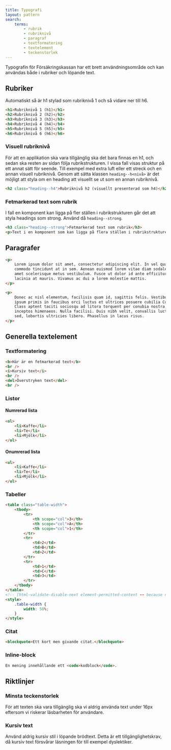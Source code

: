 ```yaml
---
title: Typografi
layout: pattern
search:
    terms:
        - rubrik
        - rubriknivå
        - paragraf
        - textformatering
        - textelement
        - teckenstorlek
---
```


Typografin för Försäkringskassan har ett brett användningsområde och kan användas både i rubriker och löpande text.

## Rubriker

Automatiskt så är h1 stylad som rubriknivå 1 och så vidare ner till h6.

```html
<h1>Rubriknivå 1 (h1)</h1>
<h2>Rubriknivå 2 (h2)</h2>
<h3>Rubriknivå 3 (h3)</h3>
<h4>Rubriknivå 4 (h4)</h4>
<h5>Rubriknivå 5 (h5)</h5>
<h6>Rubriknivå 6 (h6)</h6>
```

### Visuell rubriknivå

För att en applikation ska vara tillgänglig ska det bara finnas en h1, och sedan ska resten av sidan följa rubrikstrukturen.
I vissa fall visas struktur på ett annat sätt för seende. Till exempel med extra luft eller ett streck och en annan visuell rubriknivå.
Genom att sätta klassen `heading--h<nivå>` är det möjligt att styla om en heading att visuellt se ut som en annan rubriknivå.

```html
<h2 class="heading--h4">Rubriknivå h2 (visuellt presenterad som h4)</h2>
```

### Fetmarkerad text som rubrik

I fall en komponent kan ligga på fler ställen i rubrikstrukturen går det att styla headings som strong. Använd då `heading--strong`.

```html
<h3 class="heading--strong">Fetmarkerad text som rubrik</h3>
<p>Text i en komponent som kan ligga på flera ställen i rubrikstrukturen.</p>
```

## Paragrafer

```html
<p>
    Lorem ipsum dolor sit amet, consectetur adipiscing elit. In vel quam eget ex
    commodo tincidunt at in sem. Aenean euismod lorem vitae diam sodales, sit
    amet scelerisque metus vestibulum. Fusce ut dolor id ante efficitur tempor
    lacinia at mauris. Vivamus ac dui a lorem molestie mattis.
</p>

<p>
    Donec ac nisl elementum, facilisis quam id, sagittis felis. Vestibulum ante
    ipsum primis in faucibus orci luctus et ultrices posuere cubilia Curae;
    Class aptent taciti sociosqu ad litora torquent per conubia nostra, per
    inceptos himenaeos. Nulla facilisi. Duis nibh velit, convallis luctus quam
    sed, lobortis ultricies libero. Phasellus in lacus risus.
</p>
```

## Generella textelement

### Textformatering

```html
<b>Här är en fetmarkerad text</b>
<br />
<i>Kursiv text</i>
<br />
<del>Överstryken text</del>
<br />
```

### Listor

#### Numrerad lista

```html
<ol>
    <li>Kaffe</li>
    <li>Te</li>
    <li>Mjölk</li>
</ol>
```

#### Onumrerad lista

```html
<ul>
    <li>Kaffe</li>
    <li>Te</li>
    <li>Mjölk</li>
</ul>
```

### Tabeller

```html
<table class="table-width">
    <tbody>
        <tr>
            <th scope="col">3</th>
            <th scope="col">A</th>
            <th scope="col">1</th>
        </tr>
        <tr>
            <td>2</td>
            <td>B</td>
            <td>2</td>
        </tr>
        <tr>
            <td>1</td>
            <td>C</td>
            <td>3</td>
        </tr>
    </tbody>
</table>
<!-- [html-validate-disable-next element-permitted-content -- because next is a live example] -->
<style>
    .table-width {
        width: 50%;
    }
</style>
```

### Citat

```html
<blockquote>Ett kort men givande citat.</blockquote>
```

### Inline-block

```html
En mening innehållande ett <code>kodblock</code>.
```

## Riktlinjer

### Minsta teckenstorlek

För att texten ska vara tillgänglig ska vi aldrig använda text under 16px eftersom vi riskerar läsbarheten för användare.

### Kursiv text

Använd aldrig kursiv stil i löpande brödtext. Detta är ett tillgänglighetskrav, då kursiv text försvårar läsningen för till exempel dyslektiker.
